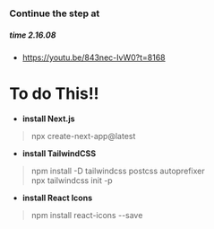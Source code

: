 ### Continue the step at 
##### time 2.16.08
* https://youtu.be/843nec-IvW0?t=8168

# To do This!!
* **install Next.js**
> npx create-next-app@latest

* **install TailwindCSS**
> npm install -D tailwindcss postcss autoprefixer <br>
> npx tailwindcss init -p 

* **install React Icons**
> npm install react-icons --save 
